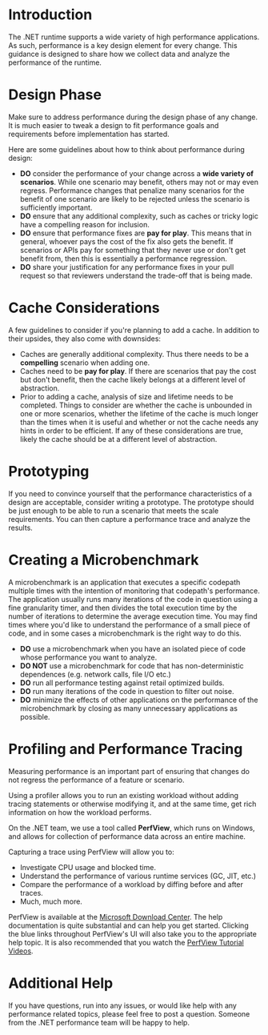 # Introduction #
The .NET runtime supports a wide variety of high performance applications.  As such, performance is a key design element for every change.  This guidance is designed to share how we collect data and analyze the performance of the runtime.

# Design Phase #
Make sure to address performance during the design phase of any change.  It is much easier to tweak a design to fit performance goals and requirements before implementation has started.

Here are some guidelines about how to think about performance during design:

- **DO** consider the performance of your change across a **wide variety of scenarios**.  While one scenario may benefit, others may not or may even regress.  Performance changes that penalize many scenarios for the benefit of one scenario are likely to be rejected unless the scenario is sufficiently important.
- **DO** ensure that any additional complexity, such as caches or tricky logic have a compelling reason for inclusion.
- **DO** ensure that performance fixes are **pay for play**.  This means that in general, whoever pays the cost of the fix also gets the benefit.  If scenarios or APIs pay for something that they never use or don't get benefit from, then this is essentially a performance regression.
- **DO** share your justification for any performance fixes in your pull request so that reviewers understand the trade-off that is being made.

# Cache Considerations #
A few guidelines to consider if you're planning to add a cache.  In addition to their upsides, they also come with downsides:

- Caches are generally additional complexity.  Thus there needs to be a **compelling** scenario when adding one.
- Caches need to be **pay for play**.  If there are scenarios that pay the cost but don't benefit, then the cache likely belongs at a different level of abstraction.
- Prior to adding a cache, analysis of size and lifetime needs to be completed.  Things to consider are whether the cache is unbounded in one or more scenarios, whether the lifetime of the cache is much longer than the times when it is useful and whether or not the cache needs any hints in order to be efficient.  If any of these considerations are true, likely the cache should be at a different level of abstraction.

# Prototyping #
If you need to convince yourself that the performance characteristics of a design are acceptable, consider writing a prototype.  The prototype should be just enough to be able to run a scenario that meets the scale requirements.  You can then capture a performance trace and analyze the results.

# Creating a Microbenchmark #
A microbenchmark is an application that executes a specific codepath multiple times with the intention of monitoring that codepath's performance.  The application usually runs many iterations of the code in question using a fine granularity timer, and then divides the total execution time by the number of iterations to determine the average execution time.  You may find times where you'd like to understand the performance of a small piece of code, and in some cases a microbenchmark is the right way to do this.

- **DO** use a microbenchmark when you have an isolated piece of code whose performance you want to analyze.
- **DO NOT** use a microbenchmark for code that has non-deterministic dependences (e.g. network calls, file I/O etc.)
- **DO** run all performance testing against retail optimized builds.
- **DO** run many iterations of the code in question to filter out noise.
- **DO** minimize the effects of other applications on the performance of the microbenchmark by closing as many unnecessary applications as possible.

# Profiling and Performance Tracing #
Measuring performance is an important part of ensuring that changes do not regress the performance of a feature or scenario.

Using a profiler allows you to run an existing workload without adding tracing statements or otherwise modifying it, and at the same time, get rich information on how the workload performs.

On the .NET team, we use a tool called **PerfView**, which runs on Windows, and allows for collection of performance data across an entire machine.

Capturing a trace using PerfView will allow you to:

- Investigate CPU usage and blocked time.
- Understand the performance of various runtime services (GC, JIT, etc.)
- Compare the performance of a workload by diffing before and after traces.
- Much, much more.

PerfView is available at the [Microsoft Download Center](http://www.microsoft.com/en-us/download/details.aspx?id=28567 "Microsoft Download Center").  The help documentation is quite substantial and can help you get started.  Clicking the blue links throughout PerfView's UI will also take you to the appropriate help topic.  It is also recommended that you watch the [PerfView Tutorial Videos](http://channel9.msdn.com/Series/PerfView-Tutorial).

# Additional Help #
If you have questions, run into any issues, or would like help with any performance related topics, please feel free to post a question.  Someone from the .NET performance team will be happy to help.